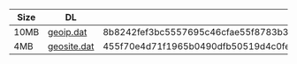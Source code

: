 |    Size   |     DL  | sha512sum |
|  ---  |  ---  |  ---  |
| 10MB | [geoip.dat](https://cdn.jsdelivr.net/gh/googleians/Rules@main/geoip.dat) | 8b8242fef3bc5557695c46cfae55f8783b3a14339d47dd7f8abd8f9864184573566ad49135f246b161f351fa2a9af7693e71e89ff7f166a5d2c55c3a189160e6 |
| 4MB | [geosite.dat](https://cdn.jsdelivr.net/gh/googleians/Rules@main/geosite.dat) | 455f70e4d71f1965b0490dfb50519d4c0fed40be652d30f84b96eae0777c414c20354ae5c74ff22f2a8105f20efe045b236677a065031e8e228df171551ecc0c |
